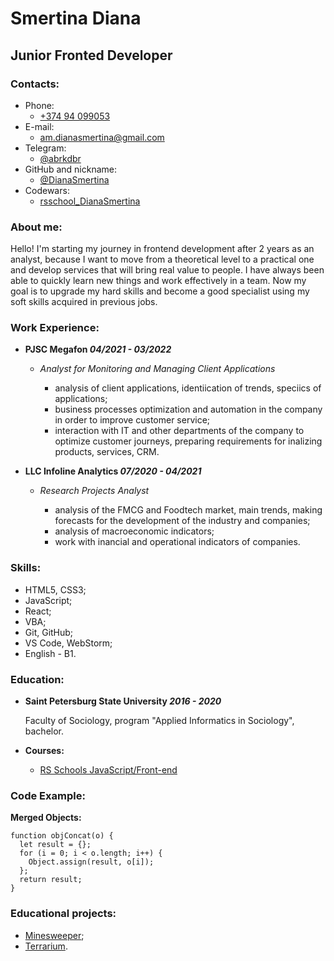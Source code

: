 # Smertina Diana

## Junior Fronted Developer

### Contacts:
* Phone:
    - [+374 94 099053](callto:+37494099053)
* E-mail:
    - [am.dianasmertina@gmail.com](mailto:am.dianasmertina@gmail.com)
* Telegram:
    - [@abrkdbr](https://tele.click/abrkdbr)
* GitHub and nickname:
    - [@DianaSmertina](https://github.com/DianaSmertina)
* Codewars:
    - [rsschool_DianaSmertina](https://www.codewars.com/users/_Di_)


### About me:
Hello! I'm starting my journey in frontend development after 2 years as an analyst, because I want to move from a theoretical level to a practical one and develop services that will bring real value to people. I have always been able to quickly learn new things and work effectively in a team. Now my goal is to upgrade my hard skills and become a good specialist using my soft skills acquired in previous jobs.

### Work Experience:
* **PJSC Megafon *04/2021 - 03/2022***

    + *Analyst for Monitoring and Managing Client Applications*

        - analysis of client applications, identiication of trends, speciics of applications;
        - business processes optimization and automation in the company in order to improve customer service;
        - interaction with IT and other departments of the company to optimize customer journeys, preparing requirements for inalizing products, services, CRM.
* **LLC Infoline Analytics *07/2020 - 04/2021***

    + *Research Projects Analyst*

        - analysis of the FMCG and Foodtech market, main trends, making forecasts for the development of the industry and companies;
        - analysis of macroeconomic indicators;
        - work with inancial and operational indicators of companies.

### Skills:
* HTML5, CSS3;
* JavaScript;
* React;
* VBA;
* Git, GitHub;
* VS Code, WebStorm;
* English - B1.

### Education:
* **Saint Petersburg State University *2016 - 2020***

    Faculty of Sociology, program "Applied Informatics in Sociology", bachelor.

* **Courses:**
    - [RS Schools JavaScript/Front-end](https://wearecommunity.io/events/js-intro-rss-2022q3)

### Code Example:
**Merged Objects:**
```
function objConcat(o) {
  let result = {};
  for (i = 0; i < o.length; i++) {
    Object.assign(result, o[i]);
  };
  return result;
}
```

### Educational projects:
* [Minesweeper](https://github.com/DianaSmertina/Minesweeper);
* [Terrarium](https://github.com/DianaSmertina/Terrarium).

